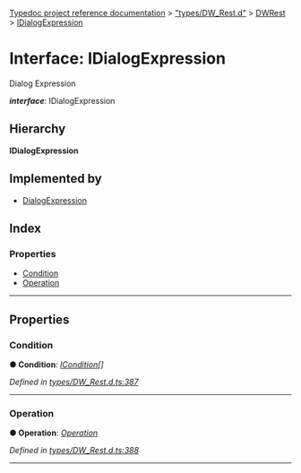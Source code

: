 [Typedoc project reference documentation](../README.md) > ["types/DW_Rest.d"](../modules/_types_dw_rest_d_.md) > [DWRest](../modules/_types_dw_rest_d_.dwrest.md) > [IDialogExpression](../interfaces/_types_dw_rest_d_.dwrest.idialogexpression.md)

# Interface: IDialogExpression

Dialog Expression

*__interface__*: IDialogExpression

## Hierarchy

**IDialogExpression**

## Implemented by

* [DialogExpression](../classes/_dialogexpression_.dialogexpression.md)

## Index

### Properties

* [Condition](_types_dw_rest_d_.dwrest.idialogexpression.md#condition)
* [Operation](_types_dw_rest_d_.dwrest.idialogexpression.md#operation)

---

## Properties

<a id="condition"></a>

###  Condition

**● Condition**: *[ICondition](_types_dw_rest_d_.dwrest.icondition.md)[]*

*Defined in [types/DW_Rest.d.ts:387](https://github.com/DocuWare/REST-Sample-TS/blob/0222c3e/src/types/DW_Rest.d.ts#L387)*

___
<a id="operation"></a>

###  Operation

**● Operation**: *[Operation](../enums/_types_dw_rest_d_.dwrest.operation.md)*

*Defined in [types/DW_Rest.d.ts:388](https://github.com/DocuWare/REST-Sample-TS/blob/0222c3e/src/types/DW_Rest.d.ts#L388)*

___


